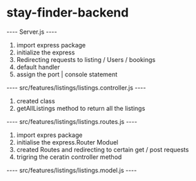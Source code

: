 # stay-finder-backend

----  Server.js ----
1. import express package
2. initialize the express
3. Redirecting requests to listing / Users / bookings
4. default handler
5. assign the port | console statement


----  src/features/listings/listings.controller.js  ----
1. created class 
2. getAllListings method to return all the listings


----  src/features/listings/listings.routes.js  ----
1. import expres package
2. initialise the express.Router Moduel
4. created Routes and redirecting to certain get / post requests
5. trigring the ceratin  controller method

----  src/features/listings/listings.model.js  ----